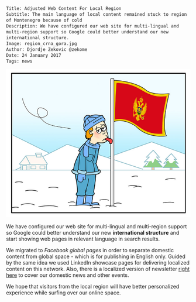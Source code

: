 ```.header
Title: Adjusted Web Content For Local Region
Subtitle: The main language of local content remained stuck to region of Montenegro because of cold
Description: We have configured our web site for multi-lingual and multi-region support so Google could better understand our new international structure.
Image: region_crna_gora.jpg
Author: Djordje Zekovic @zekome
Date: 24 January 2017
Tags: news
```

![The main language of local content remained stuck to region of Montenegro because of cold.](region_crna_gora.jpg)

We have configured our web site for multi-lingual and multi-region support so Google could better understand our new **international structure** and start showing web pages in relevant language in search results.

We migrated to *Facebook global pages* in order to separate domestic content from global space - which is for publishing in English only. Guided by the same idea we used LinkedIn showcase pages for delivering localized content on this network. Also, there is a localized version of newsletter [right here](/cg/bilten/) to cover our domestic news and other events. 
 
We hope that visitors from the local region will have better personalized experience while surfing over our online space.


